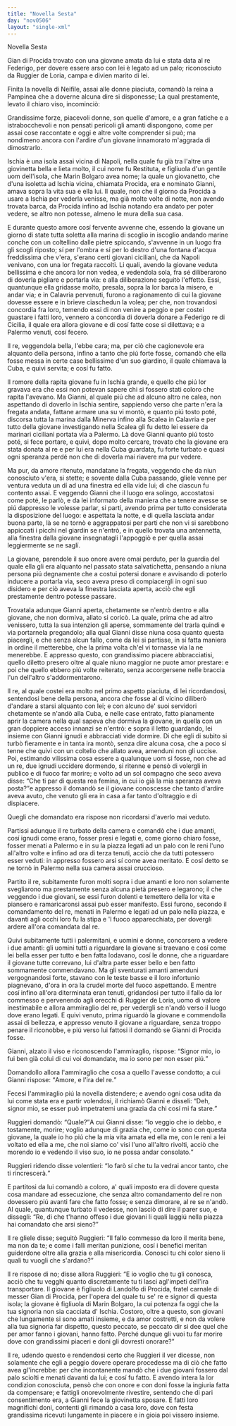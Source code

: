 ```yaml
---
title: "Novella Sesta"
day: "nov0506"
layout: "single-xml"
---
```

<div id="nov0506" type="novella" who="pampinea">
<head>Novella Sesta</head>
<argument>
<p>
<milestone id="p05060001"/>
<name persref="gianniprocida" type="person">Gian di Procida</name> trovato con una giovane amata da lui e stata data al re 
            <name persref="fediiar" type="person">Federigo</name>, per dovere essere arso con lei è legato ad un palo; riconosciuto da 
            <name persref="ruggieriloria" type="person">Ruggier de Loria</name>, campa e divien marito di lei.</p>
</argument>
<div3 type="commentary" who="author">
<p>
<milestone id="p05060002"/>Finita la novella di 
            <name persref="neifile" type="person">Neifile</name>, assai alle donne piaciuta, comandò la 
            <name persref="fiammetta" type="person">reina</name> a 
            <name persref="pampinea" type="person">Pampinea</name> che a doverne alcuna dire si disponesse; La qual prestamente, levato il chiaro viso, incominciò:</p>
</div3>
<div3 type="commentary" who="pampinea">
<p>
<milestone id="p05060003"/>Grandissime forze, piacevoli donne, son quelle d'amore, e a gran fatiche e a istrabocchevoli e non pensati pericoli gli amanti dispongono, come per assai cose raccontate e oggi e altre volte comprender si può; ma nondimeno ancora con l'ardire d'un giovane innamorato m'aggrada di dimostrarlo.</p>
</div3>
<p>
<milestone id="p05060004"/>
<name placeref="ischia" type="place">Ischia</name> è una isola assai vicina di 
          <name placeref="napoli" type="place">Napoli</name>, nella quale fu già tra l'altre una giovinetta bella e lieta molto, il cui nome fu 
          <name persref="restituta" type="person">Restituta</name>, e figliuola d'un gentile uom dell'isola, che 
          <name persref="marino" type="person">Marin Bolgaro</name> avea nome; la quale un giovanetto, che d'una isoletta ad 
          <name placeref="ischia" type="place">Ischia</name> vicina, chiamata 
          <name placeref="procida" type="place">Procida</name>, era e nominato 
          <name persref="gianniprocida" type="person">Gianni</name>, amava sopra la vita sua e ella lui. 
          <milestone id="p05060005"/>Il quale, non che il giorno da 
          <name placeref="procida" type="place">Procida</name> a usare a 
          <name placeref="ischia" type="place">Ischia</name> per vederla venisse, ma già molte volte di notte, non avendo trovata barca, da 
          <name placeref="procida" type="place">Procida</name> infino ad 
          <name placeref="ischia" type="place">Ischia</name> notando era andato per poter vedere, se altro non potesse, almeno le mura della sua casa.</p>
<p>
<milestone id="p05060006"/>E durante questo amore cosí fervente avvenne che, essendo la giovane un giorno di state tutta soletta alla marina di scoglio in iscoglio andando marine conche con un coltellino dalle pietre spiccando, s'avvenne in un luogo fra gli scogli riposto; sí per l'ombra e sí per lo destro d'una fontana d'acqua freddissima che v'era, s'erano certi giovani ciciliani, che da 
          <name placeref="napoli" type="place">Napoli</name> venivano, con una lor fregata raccolti. 
          <milestone id="p05060007"/>Li quali, avendo la giovane veduta bellissima e che ancora lor non vedea, e vedendola sola, fra sé diliberarono di doverla pigliare e portarla via: e alla diliberazione seguitò l'effetto. 
          <milestone id="p05060008"/>Essi, quantunque ella gridasse molto, presala, sopra la lor barca la misero, e andar via; e in 
          <name placeref="Calabria" type="place">Calavria</name> pervenuti, furono a ragionamento di cui la giovane dovesse essere e in brieve ciaschedun la volea; per che, non trovandosi concordia fra loro, temendo essi di non venire a peggio e per costei guastare i fatti loro, vennero a concordia di doverla donare a 
          <name persref="fediiar" type="person">Federigo</name> re di 
          <name placeref="sicilia" type="place">Cicilia</name>, il quale era allora giovane e di cosí fatte cose si dilettava; e a 
          <name placeref="palermo" type="place">Palermo</name> venuti, cosí fecero.</p>
<p>
<milestone id="p05060009"/>Il 
          <name persref="fediiar" type="person">re</name>, veggendola bella, l'ebbe cara; ma, per ciò che cagionevole era alquanto della persona, infino a tanto che piú forte fosse, comandò che ella fosse messa in certe case bellissime d'un suo giardino, il quale chiamava la 
          <name placeref="cuba" type="place">Cuba</name>, e quivi servita; e cosí fu fatto.</p>
<p>
<milestone id="p05060010"/>Il romore della rapita giovane fu in 
          <name placeref="ischia" type="place">Ischia</name> grande, e quello che piú lor gravava era che essi non potevan sapere chi si fossero stati coloro che rapita l'avevano. 
          <milestone id="p05060011"/>Ma 
          <name persref="gianniprocida" type="person">Gianni</name>, al quale piú che ad alcuno altro ne calea, non aspettando di doverlo in 
          <name placeref="ischia" type="place">Ischia</name> sentire, sappiendo verso che parte n'era la fregata andata, fattane armare una su vi montò, e quanto piú tosto poté, discorsa tutta la marina dalla 
          <name placeref="minerva" type="place">Minerva</name> infino alla 
          <name placeref="scalea" type="place">Scalea</name> in 
          <name placeref="Calabria" type="place">Calavria</name> e per tutto della giovane investigando nella 
          <name placeref="scalea" type="place">Scalea</name> gli fu detto lei essere da marinari ciciliani portata via a 
          <name placeref="palermo" type="place">Palermo</name>. 
          <milestone id="p05060012"/>Là dove 
          <name persref="gianniprocida" type="person">Gianni</name> quanto piú tosto poté, si fece portare, e quivi, dopo molto cercare, trovato che la giovane era stata donata al re e per lui era nella 
          <name placeref="cuba" type="place">Cuba</name> guardata, fu forte turbato e quasi ogni speranza perdé non che di doverla mai riavere ma pur vedere.</p>
<p>
<milestone id="p05060013"/>Ma pur, da amore ritenuto, mandatane la fregata, veggendo che da niun conosciuto v'era, si stette; e sovente dalla 
          <name placeref="cuba" type="place">Cuba</name> passando, gliele venne per ventura veduta un dí ad una finestra ed ella vide lui; di che ciascun fu contento assai. 
          <milestone id="p05060014"/>E veggendo 
          <name persref="gianniprocida" type="person">Gianni</name> che il luogo era solingo, accostatosi come poté, le parlò, e da lei informato della maniera che a tenere avesse se piú dappresso le volesse parlar, si partí, avendo prima per tutto considerata la disposizione del luogo: 
          <milestone id="p05060015"/>e aspettata la notte, e di quella lasciata andar buona parte, là se ne tornò e aggrappatosi per parti che non vi si sarebbono appiccati i picchi nel giardin se n'entrò, e in quello trovata una antennetta, alla finestra dalla giovane insegnatagli l'appoggiò e per quella assai leggiermente se ne saglí.</p>
<p>
<milestone id="p05060016"/>La giovane, parendole il suo onore avere omai perduto, per la guardia del quale ella gli era alquanto nel passato stata salvatichetta, pensando a niuna persona piú degnamente che a costui potersi donare e avvisando di poterlo inducere a portarla via, seco aveva preso di compiacergli in ogni suo disidero e per ciò aveva la finestra lasciata aperta, acciò che egli prestamente dentro potesse passare.</p>
<p>
<milestone id="p05060017"/>Trovatala adunque 
          <name persref="gianniprocida" type="person">Gianni</name> aperta, chetamente se n'entrò dentro e alla giovane, che non dormiva, allato si coricò. 
          <milestone id="p05060018"/>La quale, prima che ad altro venissero, tutta la sua intenzion gli aperse, sommamente del trarla quindi e via portarnela pregandolo; alla qual 
          <name persref="gianniprocida" type="person">Gianni</name> disse niuna cosa quanto questa piacergli, e che senza alcun fallo, come da lei si partisse, in sí fatta maniera in ordine il metterebbe, che la prima volta ch'el vi tornasse via la ne menerebbe. 
          <milestone id="p05060019"/>E appresso questo, con grandissimo piacere abbracciatisi, quello diletto presero oltre al quale niuno maggior ne puote amor prestare: e poi che quello ebbero piú volte reiterato, senza accorgersene nelle braccia l'un dell'altro s'addormentarono.</p>
<p>
<milestone id="p05060020"/>Il 
          <name persref="fediiar" type="person">re</name>, al quale costei era molto nel primo aspetto piaciuta, di lei ricordandosi, sentendosi bene della persona, ancora che fosse al dí vicino diliberò d'andare a starsi alquanto con lei; 
          <milestone id="p05060021"/>e con alcuno de' suoi servidori chetamente se n'andò alla 
          <name placeref="cuba" type="place">Cuba</name>, e nelle case entrato, fatto pianamente aprir la camera nella qual sapeva che dormiva la giovane, in quella con un gran doppiere acceso innanzi se n'entrò: e sopra il letto guardando, lei insieme con 
          <name persref="gianniprocida" type="person">Gianni</name> ignudi e abbracciati vide dormire. 
          <milestone id="p05060022"/>Di che egli di subito si turbò fieramente e in tanta ira montò, senza dire alcuna cosa, che a poco si tenne che quivi con un coltello che allato avea, amenduni non gli uccise. 
          <milestone id="p05060023"/>Poi, estimando vilissima cosa essere a qualunque uom si fosse, non che ad un re, due ignudi uccidere dormendo, si ritenne e pensò di volergli in publico e di fuoco far morire; e volto ad un sol compagno che seco aveva disse: 
          <q direct="unspecified" who="fediiar">Che ti par di questa rea femina, in cui io già la mia speranza aveva posta?</q>e appresso il domandò se il giovane conoscesse che tanto d'ardire aveva avuto, che venuto gli era in casa a far tanto d'oltraggio e di dispiacere.</p>
<p>
<milestone id="p05060024"/>Quegli che domandato era rispose non ricordarsi d'averlo mai veduto.</p>
<p>
<milestone id="p05060025"/>Partissi adunque il 
          <name persref="fediiar" type="person">re</name> turbato della camera e comandò che i due amanti, cosí ignudi come erano, fosser presi e legati e, come giorno chiaro fosse, fosser menati a 
          <name placeref="palermo" type="place">Palermo</name> e in su la piazza legati ad un palo con le reni l'uno all'altro volte e infino ad ora di terza tenuti, acciò che da tutti potessero esser veduti: in appresso fossero arsi sí come avea meritato. E cosí detto se ne tornò in 
          <name placeref="palermo" type="place">Palermo</name> nella sua camera assai cruccioso.</p>
<p>
<milestone id="p05060026"/>Partito il 
          <name persref="fediiar" type="person">re</name>, subitamente furon molti sopra i due amanti e loro non solamente svegliarono ma prestamente senza alcuna pietà presero e legarono; il che veggendo i due giovani, se essi furon dolenti e temettero della lor vita e piansero e ramaricaronsi assai può esser manifesto. 
          <milestone id="p05060027"/>Essi furono, secondo il comandamento del re, menati in 
          <name placeref="palermo" type="place">Palermo</name> e legati ad un palo nella piazza, e davanti agli occhi loro fu la stipa e 'l fuoco apparecchiata, per dovergli ardere all'ora comandata dal re.</p>
<p>
<milestone id="p05060028"/>Quivi subitamente tutti i palermitani, e uomini e donne, concorsero a vedere i due amanti: gli uomini tutti a riguardare la giovane si traevano e cosí come lei bella esser per tutto e ben fatta lodavano, cosí le donne, che a riguardare il giovane tutte correvano, lui d'altra parte esser bello e ben fatto sommamente commendavano. 
          <milestone id="p05060029"/>Ma gli sventurati amanti amenduni vergognandosi forte, stavano con le teste basse e il loro infortunio piagnevano, d'ora in ora la crudel morte del fuoco aspettando. 
          <milestone id="p05060030"/>E mentre cosí infino all'ora diterminata eran tenuti, gridandosi per tutto il fallo da lor commesso e pervenendo agli orecchi di 
          <name persref="ruggieriloria" type="person">Ruggier de Loria</name>, uomo di valore inestimabile e allora ammiraglio del re, per vedergli se n'andò verso il luogo dove erano legati. E quivi venuto, prima riguardò la giovane e commendolla assai di bellezza, e appresso venuto il giovane a riguardare, senza troppo penare il riconobbe, e piú verso lui fattosi il domandò se 
          <name persref="gianniprocida" type="person">Gianni di Procida</name> fosse.</p>
<p>
<milestone id="p05060031"/>
<name persref="gianniprocida" type="person">Gianni</name>, alzato il viso e riconoscendo l'ammiraglio, rispose: 
          <q direct="unspecified" who="gianniprocida">Signor mio, io fui ben già colui di cui voi domandate, ma io sono per non esser piú.</q></p>
<p>
<milestone id="p05060032"/>Domandollo allora l'ammiraglio che cosa a quello l'avesse condotto; a cui 
          <name persref="gianniprocida" type="person">Gianni</name> rispose: 
          <q direct="unspecified" who="gianniprocida">Amore, e l'ira del re.</q></p>
<p>
<milestone id="p05060033"/>Fecesi l'ammiraglio piú la novella distendere; e avendo ogni cosa udita da lui come stata era e partir volendosi, il richiamò 
          <name persref="gianniprocida" type="person">Gianni</name> e disseli: 
          <q direct="unspecified" who="gianniprocida">Deh, signor mio, se esser può impetratemi una grazia da chi cosí mi fa stare.</q></p>
<p>
<milestone id="p05060034"/>
<name persref="ruggieriloria" type="person">Ruggieri</name> domandò: 
          <q direct="unspecified" who="ruggieriloria">Quale?</q>A cui 
          <name persref="gianniprocida" type="person">Gianni</name> disse: 
          <q direct="unspecified" who="gianniprocida">Io veggio che io debbo, e tostamente, morire; voglio adunque di grazia che, come io sono con questa giovane, la quale io ho piú che la mia vita amata ed ella me, con le reni a lei voltato ed ella a me, che noi siamo co' visi l'uno all'altro rivolti, acciò che morendo io e vedendo il viso suo, io ne possa andar consolato.</q></p>
<p>
<milestone id="p05060035"/>
<name persref="ruggieriloria" type="person">Ruggieri</name> ridendo disse volentieri: 
          <q direct="unspecified" who="ruggieriloria">Io farò sí che tu la vedrai ancor tanto, che ti rincrescerà.</q></p>
<p>
<milestone id="p05060036"/>E partitosi da lui comandò a coloro, a' quali imposto era di dovere questa cosa mandare ad essecuzione, che senza altro comandamento del re non dovessero piú avanti fare che fatto fosse; e senza dimorare, al re se n'andò. Al quale, quantunque turbato il vedesse, non lasciò di dire il parer suo, e dissegli: 
          <q direct="unspecified" who="ruggieriloria">Re, di che t'hanno offeso i due giovani li quali laggiú nella piazza hai comandato che arsi sieno?</q></p>
<p>
<milestone id="p05060037"/>Il 
          <name persref="fediiar" type="person">re</name> gliele disse; seguitò 
          <name persref="ruggieriloria" type="person">Ruggieri</name>: 
          <q direct="unspecified" who="ruggieriloria">Il fallo commesso da loro il merita bene, ma non da te; e come i falli meritan punizione, cosí i benefici meritan guiderdone oltre alla grazia e alla misericordia. Conosci tu chi color sieno li quali tu vuogli che s'ardano?</q></p>
<p>
<milestone id="p05060038"/>Il 
          <name persref="fediiar" type="person">re</name> rispose di no; disse allora 
          <name persref="ruggieriloria" type="person">Ruggieri</name>: 
          <q direct="unspecified" who="ruggieriloria">E io voglio che tu gli conosca, acciò che tu vegghi quanto discretamente tu ti lasci agl'impeti dell'ira transportare. 
          <milestone id="p05060039"/>Il giovane è figliuolo di 
          <name persref="landolfoprocida" type="person">Landolfo di Procida</name>, fratel carnale di messer 
          <name persref="gianprocida" type="person">Gian di Procida</name>, per l'opera del quale tu se' re e signor di questa isola; la giovane è figliuola di 
          <name persref="marino" type="person">Marin Bolgaro</name>, la cui potenza fa oggi che la tua signoria non sia cacciata d'
          <name placeref="ischia" type="place">Ischia</name>. 
          <milestone id="p05060040"/>Costoro, oltre a questo, son giovani che lungamente si sono amati insieme, e da amor costretti, e non da volere alla tua signoria far dispetto, questo peccato, se peccato dir si dee quel che per amor fanno i giovani, hanno fatto. Perché dunque gli vuoi tu far morire dove con grandissimi piaceri e doni gli dovresti onorare?</q></p>
<p>
<milestone id="p05060041"/>Il 
          <name persref="fediiar" type="person">re</name>, udendo questo e rendendosi certo che 
          <name persref="ruggieriloria" type="person">Ruggieri</name> il ver dicesse, non solamente che egli a peggio dovere operare procedesse ma di ciò che fatto avea gl'increbbe: per che incontanente mandò che i due giovani fossero dal palo sciolti e menati davanti da lui; e cosí fu fatto. 
          <milestone id="p05060042"/>E avendo intera la lor condizion conosciuta, pensò che con onore e con doni fosse la ingiuria fatta da compensare; e fattigli onorevolmente rivestire, sentendo che di pari consentimento era, a 
          <name persref="gianniprocida" type="person">Gianni</name> fece la giovinetta sposare. E fatti loro magnifichi doni, contenti gli rimandò a casa loro, dove con festa grandissima ricevuti lungamente in piacere e in gioia poi vissero insieme.</p>
</div>